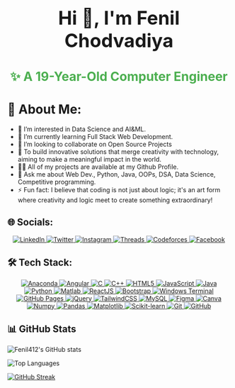<div align="center">
  <h1 style="font-weight: bold; font-size: 3em;">Hi 👋, I'm <strong>Fenil Chodvadiya</strong></h1>
  <h2 style="font-weight: bold; font-size: 2em; color: #4CAF50;">✨ A 19-Year-Old <strong>Computer Engineer</strong></h2>
</div>


# 💫 About Me: 
- 👀 I’m interested in Data Science and AI&ML.
- 🌱 I’m currently learning Full Stack Web Development.
- 👯 I’m looking to collaborate on Open Source Projects
- 🚀 To build innovative solutions that merge creativity with technology, aiming to make a meaningful impact in the world.
- 👨‍💻 All of my projects are available at my Github Profile.
- 💬 Ask me about Web Dev., Python, Java, OOPs, DSA, Data Science, Competitive programming.
- ⚡ Fun fact: I believe that coding is not just about logic; it's an art form where creativity and logic meet to create something extraordinary!

## 🌐 Socials:

<div align="center">
  <a href="https://www.linkedin.com/in/fenil-chodvadiya-0b5298284/" target="_blank">
    <img src="https://img.shields.io/badge/LinkedIn-0077B5?style=for-the-badge&logo=linkedin&logoColor=white" alt="LinkedIn"/>
  </a>
  <a href="https://x.com/Fenil_412" target="_blank">
    <img src="https://img.shields.io/badge/Twitter-1DA1F2?style=for-the-badge&logo=twitter&logoColor=white" alt="Twitter"/>
  </a>
  <a href="https://www.instagram.com/_fenil_412/" target="_blank">
    <img src="https://img.shields.io/badge/Instagram-E4405F?style=for-the-badge&logo=instagram&logoColor=white" alt="Instagram"/>
  </a>
  <a href="https://www.threads.net/@_fenil_412" target="_blank">
    <img src="https://img.shields.io/badge/Threads-12100E?style=for-the-badge&logo=threads&logoColor=white" alt="Threads"/>
  </a>
  <a href="https://codeforces.com/profile/Fenil412" target="_blank">
    <img src="https://img.shields.io/badge/Codeforces-1F1F1F?style=for-the-badge&logo=codeforces&logoColor=white" alt="Codeforces"/>
  </a>
  <a href="https://www.facebook.com/fenil.chodavdiya" target="_blank">
    <img src="https://img.shields.io/badge/Facebook-1877F2?style=for-the-badge&logo=facebook&logoColor=white" alt="Facebook"/>
  </a>
</div>




## 🛠 Tech Stack:

<div align="center">
  <a href="https://www.anaconda.com/" target="_blank">
    <img src="https://img.shields.io/badge/Anaconda-44A833?style=for-the-badge&logo=anaconda&logoColor=white" alt="Anaconda"/>
  </a>
  <a href="https://angular.io/" target="_blank">
    <img src="https://img.shields.io/badge/Angular-E23237?style=for-the-badge&logo=angular&logoColor=white" alt="Angular"/>
  </a>
  <a href="https://www.cprogramming.com/" target="_blank">
    <img src="https://img.shields.io/badge/C-00599C?style=for-the-badge&logo=c&logoColor=white" alt="C"/>
  </a>
  <a href="https://www.cplusplus.com/" target="_blank">
    <img src="https://img.shields.io/badge/C%2B%2B-00599C?style=for-the-badge&logo=c%2B%2B&logoColor=white" alt="C++"/>
  </a>
  <a href="https://developer.mozilla.org/en-US/docs/Web/HTML" target="_blank">
    <img src="https://img.shields.io/badge/HTML5-E34F26?style=for-the-badge&logo=html5&logoColor=white" alt="HTML5"/>
  </a>
  <a href="https://www.javascript.com/" target="_blank">
    <img src="https://img.shields.io/badge/JavaScript-F7DF1E?style=for-the-badge&logo=javascript&logoColor=white" alt="JavaScript"/>
  </a>
  <a href="https://www.java.com/" target="_blank">
    <img src="https://img.shields.io/badge/Java-007396?style=for-the-badge&logo=java&logoColor=white" alt="Java"/>
  </a>
  <a href="https://www.python.org/" target="_blank">
    <img src="https://img.shields.io/badge/Python-3776AB?style=for-the-badge&logo=python&logoColor=white" alt="Python"/>
  </a>
  <a href="https://www.mathworks.com/products/matlab.html" target="_blank">
    <img src="https://img.shields.io/badge/Matlab-E1C3D8?style=for-the-badge&logo=matlab&logoColor=white" alt="Matlab"/>
  </a>
  <a href="https://reactjs.org/" target="_blank">
    <img src="https://img.shields.io/badge/ReactJS-61DAFB?style=for-the-badge&logo=react&logoColor=white" alt="ReactJS"/>
  </a>
  <a href="https://getbootstrap.com/" target="_blank">
    <img src="https://img.shields.io/badge/Bootstrap-563D7C?style=for-the-badge&logo=bootstrap&logoColor=white" alt="Bootstrap"/>
  </a>
  <a href="https://www.microsoft.com/en-us/windows" target="_blank">
    <img src="https://img.shields.io/badge/Windows_Terminal-4E4E4E?style=for-the-badge&logo=windows-terminal&logoColor=white" alt="Windows Terminal"/>
  </a>
  <a href="https://github.com/pages" target="_blank">
    <img src="https://img.shields.io/badge/GitHub_Pages-181717?style=for-the-badge&logo=github&logoColor=white" alt="GitHub Pages"/>
  </a>
  <a href="https://jquery.com/" target="_blank">
    <img src="https://img.shields.io/badge/jQuery-0769AD?style=for-the-badge&logo=jquery&logoColor=white" alt="jQuery"/>
  </a>
  <a href="https://tailwindcss.com/" target="_blank">
    <img src="https://img.shields.io/badge/TailwindCSS-06B6D4?style=for-the-badge&logo=tailwindcss&logoColor=white" alt="TailwindCSS"/>
  </a>
  <a href="https://www.mysql.com/" target="_blank">
    <img src="https://img.shields.io/badge/MySQL-4479A1?style=for-the-badge&logo=mysql&logoColor=white" alt="MySQL"/>
  </a>
  <a href="https://www.figma.com/" target="_blank">
    <img src="https://img.shields.io/badge/Figma-F24E1E?style=for-the-badge&logo=figma&logoColor=white" alt="Figma"/>
  </a>
  <a href="https://www.canva.com/" target="_blank">
    <img src="https://img.shields.io/badge/Canva-00C4CC?style=for-the-badge&logo=canva&logoColor=white" alt="Canva"/>
  </a>
  <a href="https://numpy.org/" target="_blank">
    <img src="https://img.shields.io/badge/Numpy-013243?style=for-the-badge&logo=numpy&logoColor=white" alt="Numpy"/>
  </a>
  <a href="https://pandas.pydata.org/" target="_blank">
    <img src="https://img.shields.io/badge/Pandas-150458?style=for-the-badge&logo=pandas&logoColor=white" alt="Pandas"/>
  </a>
  <a href="https://matplotlib.org/" target="_blank">
    <img src="https://img.shields.io/badge/Matplotlib-003C57?style=for-the-badge&logo=matplotlib&logoColor=white" alt="Matplotlib"/>
  </a>
  <a href="https://scikit-learn.org/" target="_blank">
    <img src="https://img.shields.io/badge/Scikit%20Learn-F7931E?style=for-the-badge&logo=scikit-learn&logoColor=white" alt="Scikit-learn"/>
  </a>
  <a href="https://git-scm.com/" target="_blank">
    <img src="https://img.shields.io/badge/Git-F05032?style=for-the-badge&logo=git&logoColor=white" alt="Git"/>
  </a>
  <a href="https://github.com/" target="_blank">
    <img src="https://img.shields.io/badge/GitHub-181717?style=for-the-badge&logo=github&logoColor=white" alt="GitHub"/>
  </a>
</div>



## 📊 GitHub Stats

![Fenil412's GitHub stats](https://github-readme-stats.vercel.app/api?username=Fenil412&show_icons=true&theme=radical)

![Top Languages](https://github-readme-stats.vercel.app/api/top-langs/?username=Fenil412&layout=compact&theme=radical)

[![GitHub Streak](https://streak-stats.demolab.com?user=Fenil412&theme=radical)](https://git.io/streak-stats)


